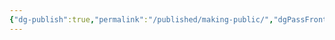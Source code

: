 ```yaml
---
{"dg-publish":true,"permalink":"/published/making-public/","dgPassFrontmatter":true,"noteIcon":""}
---
```


